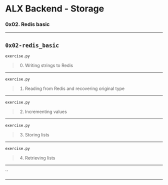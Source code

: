 # ALX Backend - Storage
### 0x02. Redis basic
---
`0x02-redis_basic`
---
`exercise.py`
> 0. Writing strings to Redis
---
`exercise.py`
> 1. Reading from Redis and recovering original type
---
`exercise.py`
> 2. Incrementing values
---
`exercise.py`
> 3. Storing lists
---
`exercise.py`
> 4. Retrieving lists
---
``
> 
---
